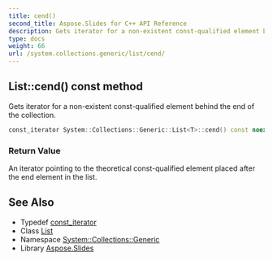 ```yaml
---
title: cend()
second_title: Aspose.Slides for C++ API Reference
description: Gets iterator for a non-existent const-qualified element behind the end of the collection.
type: docs
weight: 66
url: /system.collections.generic/list/cend/
---
```

## List::cend() const method


Gets iterator for a non-existent const-qualified element behind the end of the collection.

```cpp
const_iterator System::Collections::Generic::List<T>::cend() const noexcept
```


### Return Value

An iterator pointing to the theoretical const-qualified element placed after the end element in the list.

## See Also

* Typedef [const_iterator](../../ienumerable/const_iterator/)
* Class [List](../)
* Namespace [System::Collections::Generic](../../)
* Library [Aspose.Slides](../../../)